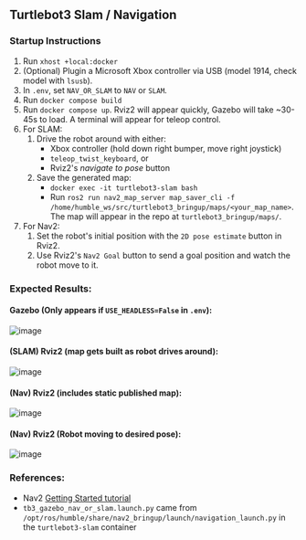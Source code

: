 ## Turtlebot3 Slam / Navigation

### Startup Instructions

1. Run `xhost +local:docker`
2. (Optional) Plugin a Microsoft Xbox controller via USB (model 1914, check model with `lsusb`).
3. In `.env`, set `NAV_OR_SLAM` to `NAV` or `SLAM`.
4. Run `docker compose build`
5. Run `docker compose up`. Rviz2 will appear quickly, Gazebo will take ~30-45s to load. A terminal will appear for teleop control.
6. For SLAM:  
   1. Drive the robot around with either:  
      - Xbox controller (hold down right bumper, move right joystick)  
      - `teleop_twist_keyboard`, or  
      - Rviz2's _navigate to pose_ button
   2. Save the generated map:  
      - `docker exec -it turtlebot3-slam bash`  
      - Run `ros2 run nav2_map_server map_saver_cli -f /home/humble_ws/src/turtlebot3_bringup/maps/<your_map_name>`.  
        The map will appear in the repo at `turtlebot3_bringup/maps/`.
7. For Nav2:
   1. Set the robot's initial position with the `2D pose estimate` button in Rviz2.
   2. Use Rviz2's `Nav2 Goal` button to send a goal position and watch the robot move to it.


### Expected Results:

#### Gazebo (Only appears if `USE_HEADLESS=False` in `.env`):
![image](https://github.com/user-attachments/assets/d6bd17cd-6fea-45c0-aa5c-5ed7361a18c7)

#### (SLAM) Rviz2 (map gets built as robot drives around):
![image](https://github.com/user-attachments/assets/00eb79ef-d042-4836-a078-972ec53687d4)

#### (Nav) Rviz2 (includes static published map):

![image](https://github.com/user-attachments/assets/1bbc7bfa-3da1-4c5e-b091-4a613d45533c)

#### (Nav) Rviz2 (Robot moving to desired pose):

![image](https://github.com/user-attachments/assets/241620b3-2924-4c45-b236-274f6226dadf)


### References:

- Nav2 [Getting Started tutorial](https://docs.nav2.org/getting_started/index.html#getting-started)
- `tb3_gazebo_nav_or_slam.launch.py` came from `/opt/ros/humble/share/nav2_bringup/launch/navigation_launch.py` in the `turtlebot3-slam` container
